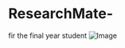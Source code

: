 # ResearchMate-
fir the final year student ![Image](https://github.com/user-attachments/assets/2bf856d0-5b44-4602-abf1-70a716c953dc)
